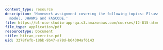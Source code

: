 ```yaml
---
content_type: resource
description: 'Homework assignment covering the following topics: Elsasser''s band
  model, JHAWKS and FASCODE.'
file: https://ol-ocw-studio-app-qa.s3.amazonaws.com/courses/12-815-atmospheric-radiation-fall-2006/3278fefb18bb9b47a78db64304af6143_hitran_exercise.pdf
file_type: application/pdf
resourcetype: Document
title: hitran_exercise.pdf
uid: 3278fefb-18bb-9b47-a78d-b64304af6143
---
```

